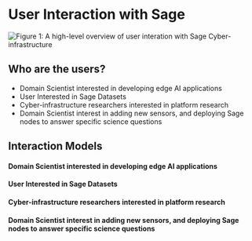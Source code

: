 # User Interaction with Sage
[Sage_CI_Use]: https://raw.githubusercontent.com/sagecontinuum/sage/master/resources/images/SAGE_Use.jpg "Sage CI Use"

![Figure 1: A high-level overview of user interation with Sage Cyber-infrastructure][Sage_CI_Use]

## Who are the users? 

* Domain Scientist interested in developing edge AI applications  
* User Interested in Sage Datasets
* Cyber-infrastructure researchers interested in platform research 
* Domain Scientist interest in adding new sensors, and deploying Sage nodes to answer specific science questions

## Interaction Models

#### Domain Scientist interested in developing edge AI applications  
#### User Interested in Sage Datasets
#### Cyber-infrastructure researchers interested in platform research 
#### Domain Scientist interest in adding new sensors, and deploying Sage nodes to answer specific science questions
